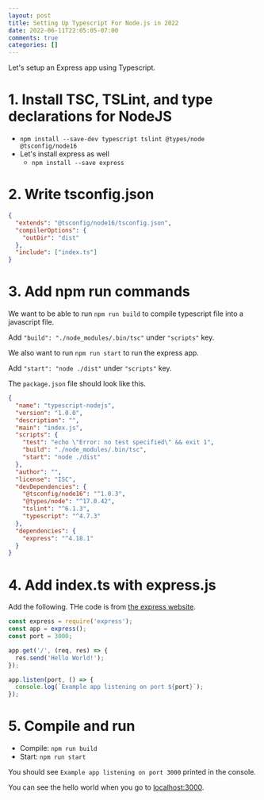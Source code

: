 ```yaml
---
layout: post
title: Setting Up Typescript For Node.js in 2022
date: 2022-06-11T22:05:05-07:00
comments: true
categories: []
---
```


Let's setup an Express app using Typescript.

# 1. Install TSC, TSLint, and type declarations for NodeJS

- `npm install --save-dev typescript tslint @types/node @tsconfig/node16`
- Let's install express as well
  - `npm install --save express`

# 2. Write tsconfig.json

```json
{
  "extends": "@tsconfig/node16/tsconfig.json",
  "compilerOptions": {
    "outDir": "dist"
  },
  "include": ["index.ts"]
}
```

# 3. Add npm run commands

We want to be able to run `npm run build` to compile typescript file into a javascript file. 

Add `"build": "./node_modules/.bin/tsc"` under `"scripts"` key.

We also want to run `npm run start` to run the express app.

Add `"start": "node ./dist"` under `"scripts"` key.

The `package.json` file should look like this.

```json
{
  "name": "typescript-nodejs",
  "version": "1.0.0",
  "description": "",
  "main": "index.js",
  "scripts": {
    "test": "echo \"Error: no test specified\" && exit 1",
    "build": "./node_modules/.bin/tsc",
    "start": "node ./dist"
  },
  "author": "",
  "license": "ISC",
  "devDependencies": {
    "@tsconfig/node16": "^1.0.3",
    "@types/node": "^17.0.42",
    "tslint": "^6.1.3",
    "typescript": "^4.7.3"
  },
  "dependencies": {
    "express": "^4.18.1"
  }
}
```

# 4. Add index.ts with express.js

Add the following. THe code is from [the express website](https://expressjs.com/en/starter/hello-world.html).

```typescript
const express = require('express');
const app = express();
const port = 3000;

app.get('/', (req, res) => {
  res.send('Hello World!');
});

app.listen(port, () => {
  console.log(`Example app listening on port ${port}`);
});
```

# 5. Compile and run

- Compile: `npm run build`
- Start: `npm run start`

You should see `Example app listening on port 3000` printed in the console.

You can see the hello world when you go to [localhost:3000](http://localhost:3000/).



